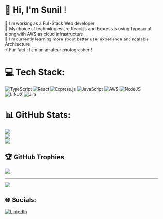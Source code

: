 # 💫 Hi, I'm Sunil !
🌱 I’m working as a Full-Stack Web developer <br>🔭 My choice of technologies are React.js and Express.js using Typescript along with AWS as cloud infrastructure<br>🌱 I’m currently learning more about better user experience and scalable Architecture <br>⚡ Fun fact :  I am an amateur photographer ! 


# 💻 Tech Stack:
![TypeScript](https://img.shields.io/badge/typescript-%23007ACC.svg?style=for-the-badge&logo=typescript&logoColor=white) ![React](https://img.shields.io/badge/react-%2320232a.svg?style=for-the-badge&logo=react&logoColor=%2361DAFB)  ![Express.js](https://img.shields.io/badge/express.js-%23404d59.svg?style=for-the-badge&logo=express&logoColor=%2361DAFB) ![JavaScript](https://img.shields.io/badge/javascript-%23323330.svg?style=for-the-badge&logo=javascript&logoColor=%23F7DF1E) ![AWS](https://img.shields.io/badge/AWS-%23FF9900.svg?style=for-the-badge&logo=amazon-aws&logoColor=white) ![NodeJS](https://img.shields.io/badge/node.js-6DA55F?style=for-the-badge&logo=node.js&logoColor=white)  ![LINUX](https://img.shields.io/badge/Linux-FCC624?style=for-the-badge&logo=linux&logoColor=black) ![Jira](https://img.shields.io/badge/jira-%230A0FFF.svg?style=for-the-badge&logo=jira&logoColor=white)

# 📊 GitHub Stats:
![](https://github-readme-stats.vercel.app/api?username=euphoricsunil&theme=dark&hide_border=true&include_all_commits=true&count_private=true)<br/>
![](https://github-readme-streak-stats.herokuapp.com/?user=euphoricsunil&theme=dark&hide_border=true)<br/>
![](https://github-readme-stats.vercel.app/api/top-langs/?username=euphoricsunil&theme=dark&hide_border=true&include_all_commits=true&count_private=true&layout=compact)

## 🏆 GitHub Trophies
![](https://github-profile-trophy.vercel.app/?username=euphoricsunil&theme=onedark&no-frame=true&no-bg=false&margin-w=4)

---
[![](https://visitcount.itsvg.in/api?id=euphoricsunil&icon=0&color=0)](https://visitcount.itsvg.in)

## 🌐 Socials:
[![LinkedIn](https://img.shields.io/badge/LinkedIn-%230077B5.svg?logo=linkedin&logoColor=white)](https://linkedin.com/in/sunil-l) 
